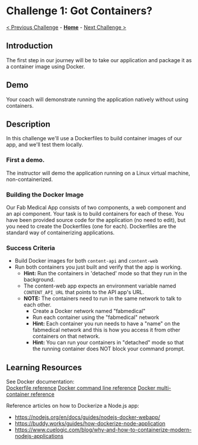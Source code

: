 # Challenge 1: Got Containers?

[< Previous Challenge](./00-prereqs.md) - **[Home](../README.md)** - [Next Challenge >](./02-acr.md)

## Introduction

The first step in our journey will be to take our application and package it as a container image using Docker.

## Demo
Your coach will demonstrate running the application natively without using containers.

## Description

In this challenge we'll use a Dockerfiles to build container images of our app, and we'll test them locally.

### First a demo.

The instructor will demo the application running on a Linux virtual machine, non-containerized.

### Building the Docker Image

Our Fab Medical App consists of two components, a web component and an api component.  Your task is to build containers for each of these.  You have been provided source code for the application (no need to edit), but you need to create the Dockerfiles (one for each).    Dockerfiles are the standard way of containerizing applications. 

### Success Criteria

- Build Docker images for both `content-api` and `content-web`
- Run both containers you just built and verify that the app is working. 
	- **Hint:** Run the containers in 'detached' mode so that they run in the background.
	- The content-web app expects an environment variable named `CONTENT_API_URL` that points to the API app's URL.
	- **NOTE:** The containers need to run in the same network to talk to each other. 
		- Create a Docker network named "fabmedical"
		- Run each container using the "fabmedical" network
		- **Hint:** Each container you run needs to have a "name" on the fabmedical network and this is how you access it from other containers on that network.
		- **Hint:** You can run your containers in "detached" mode so that the running container does NOT block your command prompt.

## Learning Resources

See Docker documentation:  
[Dockerfile reference](https://docs.docker.com/engine/reference/builder/)
[Docker command line reference](https://docs.docker.com/engine/reference/commandline/cli/)
[Docker multi-container reference](https://docs.docker.com/get-started/07_multi_container/)

Reference articles on how to Dockerize a Node.js app:
- <https://nodejs.org/en/docs/guides/nodejs-docker-webapp/>
- <https://buddy.works/guides/how-dockerize-node-application>
- <https://www.cuelogic.com/blog/why-and-how-to-containerize-modern-nodejs-applications>